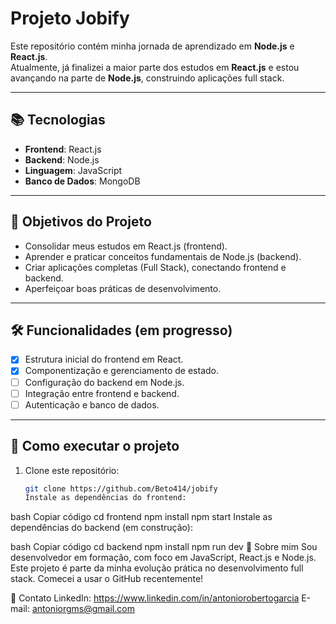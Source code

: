 # Projeto Jobify

Este repositório contém minha jornada de aprendizado em **Node.js** e **React.js**.  
Atualmente, já finalizei a maior parte dos estudos em **React.js** e estou avançando na parte de **Node.js**, construindo aplicações full stack.

---

## 📚 Tecnologias

- **Frontend**: React.js
- **Backend**: Node.js
- **Linguagem**: JavaScript
- **Banco de Dados**: MongoDB

---

## 📌 Objetivos do Projeto

- Consolidar meus estudos em React.js (frontend).
- Aprender e praticar conceitos fundamentais de Node.js (backend).
- Criar aplicações completas (Full Stack), conectando frontend e backend.
- Aperfeiçoar boas práticas de desenvolvimento.

---

## 🛠️ Funcionalidades (em progresso)

- [x] Estrutura inicial do frontend em React.
- [x] Componentização e gerenciamento de estado.
- [ ] Configuração do backend em Node.js.
- [ ] Integração entre frontend e backend.
- [ ] Autenticação e banco de dados.

---

## 🚀 Como executar o projeto

1. Clone este repositório:
   ```bash
   git clone https://github.com/Beto414/jobify
   Instale as dependências do frontend:
   ```

bash
Copiar código
cd frontend
npm install
npm start
Instale as dependências do backend (em construção):

bash
Copiar código
cd backend
npm install
npm run dev
📖 Sobre mim
Sou desenvolvedor em formação, com foco em JavaScript, React.js e Node.js.
Este projeto é parte da minha evolução prática no desenvolvimento full stack.
Comecei a usar o GitHub recentemente!

📩 Contato
LinkedIn: https://www.linkedin.com/in/antoniorobertogarcia
E-mail: antoniorgms@gmail.com
